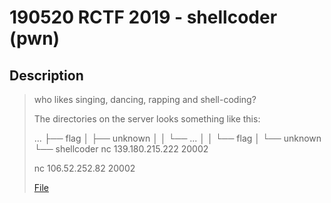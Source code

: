 190520 RCTF 2019 - shellcoder (pwn)
===

## Description

> who likes singing, dancing, rapping and shell-coding?
> 
> The directories on the server looks something like this:
>
> ...
> ├── flag
> │   ├── unknown
> │   │   └── ...
> │   │       └── flag
> │   └── unknown
> └── shellcoder
> nc 139.180.215.222 20002
> 
> nc 106.52.252.82 20002
> 
> [File](https://adworld.xctf.org.cn/media/uploads/task/008896a7b39f42d784fee914bb0fcaaf.zip)
